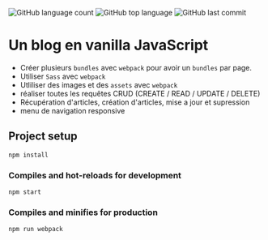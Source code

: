 ![GitHub language count](https://img.shields.io/github/languages/count/sandix34/VanillaJs-Blog)
![GitHub top language](https://img.shields.io/github/languages/top/sandix34/VanillaJs-Blog)
![GitHub last commit](https://img.shields.io/github/last-commit/sandix34/VanillaJs-Blog)
# Un blog en vanilla JavaScript
- Créer plusieurs `bundles` avec `webpack` pour avoir un `bundles` par page.
- Utiliser `Sass` avec `webpack`
- Utliliser des images et des `assets` avec `webpack`
- réaliser toutes les requêtes CRUD (CREATE / READ / UPDATE / DELETE)
- Récupération d'articles, création d'articles, mise a jour et supression
- menu de navigation responsive

## Project setup
```
npm install
```

### Compiles and hot-reloads for development
```
npm start
```

### Compiles and minifies for production
```
npm run webpack